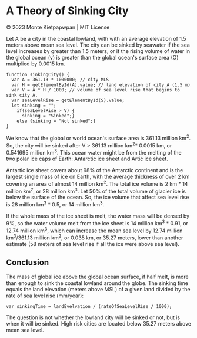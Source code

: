# A Theory of Sinking City 
© 2023 Monte Kietpapwpan | MIT License

Let A be a city in the coastal lowland, with with an average elevation of 1.5 meters above mean sea level. The city can be sinked by seawater if the sea level increases by greater than 1.5 meters, or if the rising volume of water in the global ocean (v) is greater than the global ocean's surface area (O) multiplied by 0.0015 km.

```
function sinkingCity() {
  var A = 361.13 * 1000000; // city MLS
  var H = getElementById(A).value; // land elevation of city A (1.5 m) 
  var V = A * H / 1000; // volume of sea level rise that begins to sink city A.
  var seaLevelRise = getElementById(S).value;
  let sinking = "";
    if(seaLevelRise > V) {
      sinking = "Sinked";}
    else {sinking = "Not sinked";}
}
```
We know that the global or world ocean's surface area is 361.13 million km<sup>2</sup>. So, the city will be sinked after V > 361.13 million km<sup>2</sup>* 0.0015 km, or 0.541695 million km<sup>3</sup>. This ocean water might be from the melting of the two polar ice caps of Earth: Antarctic ice sheet and Artic ice sheet.

Antartic ice sheet covers about 98% of the Antarctic continent and is the largest single mass of ice on Earth, with the average thickness of over 2 km covering an area of almost 14 million km<sup>2</sup>. The total ice volume is 2 km * 14 million km<sup>2</sup>, or 28 million km<sup>3</sup>. Let 50% of the total volume of glacier ice is below the surface of the ocean. So, the ice volume that affect sea level rise is 28 million km<sup>3</sup> * 0.5, or 14 million km<sup>3</sup>.  


If the whole mass of the ice sheet is melt, the water mass will be densed by 9%, so the water volume melt from the ice sheet is 14 million km<sup>3</sup> * 0.91, or 12.74 million km<sup>3</sup>, which can increase the mean sea level by 12.74 million km<sup>3</sup>/361.13 million km<sup>2</sup>, or 0.035 km, or 35.27 meters, lower than another estimate (58 meters of sea level rise if all the ice were above sea level).

## Conclusion
The mass of global ice above the global ocean surface, if half melt, is more than enough to sink the coastal lowland around the globe. The sinking time equals the land elevation (meters above MSL) of a given land divided by the rate of sea level rise (mm/year):

```
var sinkingTime = landEvelvation / (rateOfSeaLevelRise / 1000);
```

The question is not whether the lowland city will be sinked or not, but is when it will be sinked. High risk cities are located below 35.27 meters above mean sea level.  
  
